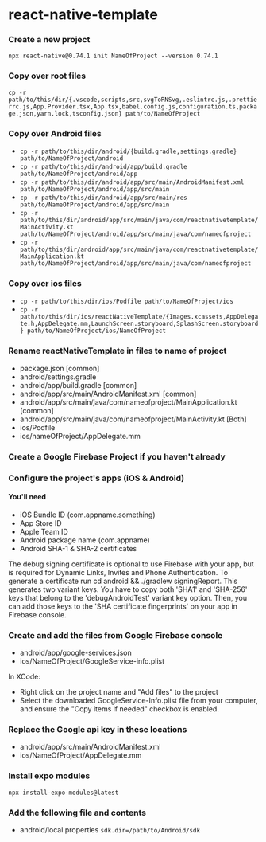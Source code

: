 # react-native-template

### Create a new project

`npx react-native@0.74.1 init NameOfProject --version 0.74.1`

### Copy over root files

`cp -r path/to/this/dir/{.vscode,scripts,src,svgToRNSvg,.eslintrc.js,.prettierrc.js,App.Provider.tsx,App.tsx,babel.config.js,configuration.ts,package.json,yarn.lock,tsconfig.json} path/to/NameOfProject`

### Copy over Android files

- `cp -r path/to/this/dir/android/{build.gradle,settings.gradle} path/to/NameOfProject/android`
- `cp -r path/to/this/dir/android/app/build.gradle path/to/NameOfProject/android/app`
- `cp -r path/to/this/dir/android/app/src/main/AndroidManifest.xml path/to/NameOfProject/android/app/src/main`
- `cp -r path/to/this/dir/android/app/src/main/res path/to/NameOfProject/android/app/src/main`
- `cp -r path/to/this/dir/android/app/src/main/java/com/reactnativetemplate/MainActivity.kt path/to/NameOfProject/android/app/src/main/java/com/nameofproject`
- `cp -r path/to/this/dir/android/app/src/main/java/com/reactnativetemplate/MainApplication.kt path/to/NameOfProject/android/app/src/main/java/com/nameofproject`

### Copy over ios files

- `cp -r path/to/this/dir/ios/Podfile path/to/NameOfProject/ios`
- `cp -r path/to/this/dir/ios/reactNativeTemplate/{Images.xcassets,AppDelegate.h,AppDelegate.mm,LaunchScreen.storyboard,SplashScreen.storyboard} path/to/NameOfProject/ios/NameOfProject`

### Rename reactNativeTemplate in files to name of project

- package.json [common]
- android/settings.gradle
- android/app/build.gradle [common]
- android/app/src/main/AndroidManifest.xml [common]
- android/app/src/main/java/com/nameofproject/MainApplication.kt [common]
- android/app/src/main/java/com/nameofproject/MainActivity.kt [Both]
- ios/Podfile
- ios/nameOfProject/AppDelegate.mm

### Create a Google Firebase Project if you haven't already

### Configure the project's apps (iOS & Android)

#### You'll need

- iOS Bundle ID (com.appname.something)
- App Store ID
- Apple Team ID
- Android package name (com.appname)
- Android SHA-1 & SHA-2 certificates

The debug signing certificate is optional to use Firebase with your app, but is required for Dynamic Links, Invites and Phone Authentication. To generate a certificate run cd android && ./gradlew signingReport. This generates two variant keys. You have to copy both 'SHA1' and 'SHA-256' keys that belong to the 'debugAndroidTest' variant key option. Then, you can add those keys to the 'SHA certificate fingerprints' on your app in Firebase console.

### Create and add the files from Google Firebase console

- android/app/google-services.json
- ios/NameOfProject/GoogleService-info.plist

In XCode:

- Right click on the project name and "Add files" to the project
- Select the downloaded GoogleService-Info.plist file from your computer, and ensure the "Copy items if needed" checkbox is enabled.

### Replace the Google api key in these locations

- android/app/src/main/AndroidManifest.xml
- ios/NameOfProject/AppDelegate.mm

### Install expo modules

`npx install-expo-modules@latest`

### Add the following file and contents

- android/local.properties
  `sdk.dir=/path/to/Android/sdk`
